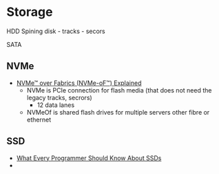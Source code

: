 Storage
=======

HDD Spining disk - tracks - secors

SATA

NVMe
----

* [NVMe™ over Fabrics (NVMe-oF™) Explained](https://blog.westerndigital.com/nvme-of-explained/)
    * NVMe is PCIe connection for flash media (that does not need the legacy tracks, secrors)
        * 12 data lanes
    * NVMeOf is shared flash drives for multiple servers other fibre or ethernet

SSD
---

* [What Every Programmer Should Know About SSDs ](https://databasearchitects.blogspot.com/2021/06/what-every-programmer-should-know-about.html)
* 